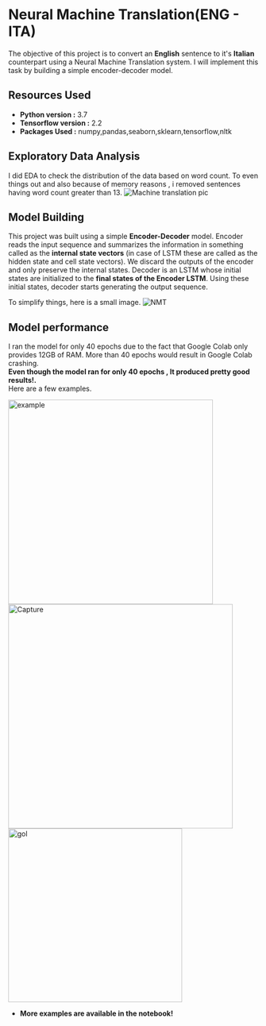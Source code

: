 # Neural Machine Translation(ENG - ITA)

The objective of this project is to convert an **English** sentence to it's **Italian** counterpart using a Neural Machine Translation system. I will implement this task by building a simple encoder-decoder model.

## Resources Used

* **Python version :** 3.7
* **Tensorflow version :** 2.2
* **Packages Used :** numpy,pandas,seaborn,sklearn,tensorflow,nltk

## Exploratory Data Analysis

I did EDA to check the distribution of the data based on word count. To even things out and also because of memory reasons , i removed sentences having word count greater than 13.
![Machine translation pic](https://user-images.githubusercontent.com/42802226/82417096-ae685100-9a98-11ea-870f-d20bc69f8576.png)

## Model Building

This project was built using a simple **Encoder-Decoder** model.
Encoder reads the input sequence and summarizes the information in something called as the **internal state vectors** (in case of LSTM these are called as the hidden state and cell state vectors). We discard the outputs of the encoder and only preserve the internal states.
Decoder is an LSTM whose initial states are initialized to the **final states of the Encoder LSTM**. Using these initial states, decoder starts generating the output sequence.  

To simplify things, here is a small image.
![NMT](https://user-images.githubusercontent.com/42802226/82417678-84fbf500-9a99-11ea-83da-2476470992d9.png)  

## Model performance

I ran the model for only 40 epochs due to the fact that Google Colab only provides 12GB of RAM. More than 40 epochs would result in Google Colab crashing.  
**Even though the model ran for only 40 epochs , It produced pretty good results!.**  
Here are a few examples.  
  
  
 <img width="412" alt="example" src="https://user-images.githubusercontent.com/42802226/82419369-ed4bd600-9a9b-11ea-9023-fa056f845444.PNG">  
  
    
   
   
 <img width="452" alt="Capture" src="https://user-images.githubusercontent.com/42802226/82419543-31d77180-9a9c-11ea-9f31-8c0a6329d215.PNG">  
   
   <img width="350" alt="gol" src="https://user-images.githubusercontent.com/42802226/82419973-be822f80-9a9c-11ea-86e6-f88b288daa6d.PNG">


* **More examples are available in the notebook!**


